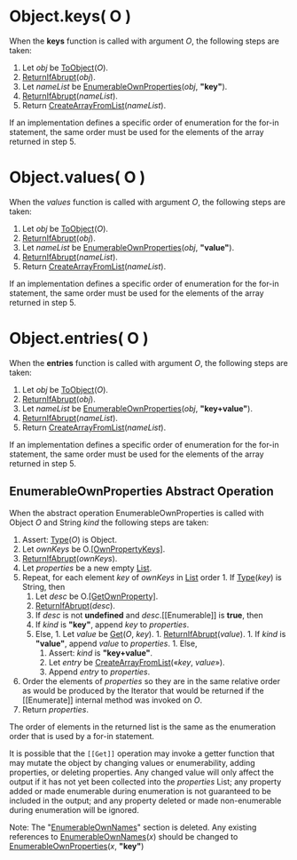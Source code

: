 # Object.keys( O )

When the **keys** function is called with argument *O*, the following steps are taken:
  1. Let *obj* be [ToObject][to-object](*O*).
  1. [ReturnIfAbrupt][return-if-abrupt](*obj*).
  1. Let *nameList* be [EnumerableOwnProperties][enumerable-own-properties](*obj*, **"key"**).
  1. [ReturnIfAbrupt][return-if-abrupt](*nameList*).
  1. Return [CreateArrayFromList][create-array-from-list](*nameList*).

If an implementation defines a specific order of enumeration for the for-in statement, the same order must be used for the elements of the array returned in step 5.

# Object.values( O )

When the *values* function is called with argument *O*, the following steps are taken:
  1. Let *obj* be [ToObject][to-object](*O*).
  1. [ReturnIfAbrupt][return-if-abrupt](*obj*).
  1. Let *nameList* be [EnumerableOwnProperties][enumerable-own-properties](*obj*, **"value"**).
  1. [ReturnIfAbrupt][return-if-abrupt](*nameList*).
  1. Return [CreateArrayFromList][create-array-from-list](*nameList*).

If an implementation defines a specific order of enumeration for the for-in statement, the same order must be used for the elements of the array returned in step 5.

# Object.entries( O )

When the **entries** function is called with argument *O*, the following steps are taken:
  1. Let *obj* be [ToObject][to-object](*O*).
  1. [ReturnIfAbrupt][return-if-abrupt](*obj*).
  1. Let *nameList* be [EnumerableOwnProperties][enumerable-own-properties](*obj*, **"key+value"**).
  1. [ReturnIfAbrupt][return-if-abrupt](*nameList*).
  1. Return [CreateArrayFromList][create-array-from-list](*nameList*).

If an implementation defines a specific order of enumeration for the for-in statement, the same order must be used for the elements of the array returned in step 5.

## EnumerableOwnProperties Abstract Operation

When the abstract operation EnumerableOwnProperties is called with Object *O* and String *kind* the following steps are taken:
  1. Assert: [Type][type](*O*) is Object.
  1. Let *ownKeys* be O.[[OwnPropertyKeys]]().
  1. [ReturnIfAbrupt][return-if-abrupt](*ownKeys*).
  1. Let *properties* be a new empty [List][list].
  1. Repeat, for each element *key* of *ownKeys* in [List][list] order
    1. If [Type][type](*key*) is String, then
      1. Let *desc* be O.[[GetOwnProperty]](*key*).
      1. [ReturnIfAbrupt][return-if-abrupt](*desc*).
      1. If *desc* is not **undefined** and *desc*.[[Enumerable]] is **true**, then
        1. If *kind* is **"key"**, append *key* to *properties*.
        1. Else,
          1. Let *value* be [Get][get](*O*, *key*).
          1. [ReturnIfAbrupt][return-if-abrupt](*value*).
          1. If *kind* is **"value"**, append *value* to *properties*.
          1. Else,
            1. Assert: *kind* is **"key+value"**.
            1. Let *entry* be [CreateArrayFromList][create-array-from-list](&laquo;*key*, *value*&raquo;).
            1. Append *entry* to *properties*.
  1. Order the elements of *properties* so they are in the same relative order as would be produced by the Iterator that would be returned if the [[Enumerate]] internal method was invoked on *O*.
  1. Return *properties*.

The order of elements in the returned list is the same as the enumeration order that is used by a for-in statement.

It is possible that the `[[Get]]` operation may invoke a getter function that may mutate the object by changing values or enumerability, adding properties, or deleting properties. Any changed value will only affect the output if it has not yet been collected into the *properties* List; any property added or made enumerable during enumeration is not guaranteed to be included in the output; and any property deleted or made non-enumerable during enumeration will be ignored.

Note: The "[EnumerableOwnNames][enumerable-own-names]" section is deleted. Any existing references to [EnumerableOwnNames][enumerable-own-names](*x*) should be changed to [EnumerableOwnProperties][enumerable-own-properties](*x*, **"key"**)

[return-if-abrupt]: http://www.ecma-international.org/ecma-262/6.0/index.html#sec-returnifabrupt
[to-object]: http://www.ecma-international.org/ecma-262/6.0/index.html#sec-toobject
[to-string]: http://www.ecma-international.org/ecma-262/6.0/index.html#sec-tostring
[list]: http://www.ecma-international.org/ecma-262/6.0/#sec-list-and-record-specification-type
[get]: http://www.ecma-international.org/ecma-262/6.0/index.html#sec-get-o-p
[type]: http://www.ecma-international.org/ecma-262/6.0/#sec-ecmascript-data-types-and-values
[enumerable-own-names]: http://www.ecma-international.org/ecma-262/6.0/#sec-enumerableownnames
[enumerable-own-properties]: #enumerableownproperties
[create-array-from-list]: http://www.ecma-international.org/ecma-262/6.0/index.html#sec-createarrayfromlist
